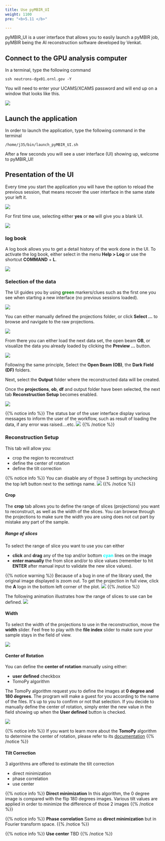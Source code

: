 ```yaml
---
title: Use pyMBIR_UI
weight: 1100
pre: "<b>5.11 </b>"

---
```


pyMBIR_UI is a user interface that allows you to easily launch a pyMBIR job, pyMBIR being the AI reconstruction software
developed by Venkat.

## Connect to the GPU analysis computer

In a terminal, type the following command

```
ssh neutrons-dgx01.ornl.gov -Y
```

You will need to enter your UCAMS/XCAMS password and will end up on a window that looks like this.

<img src='/tutorial/how_to_use_pyMBIR_UI/images/login_to_dgx01.png' />

## Launch the application

In order to launch the application, type the following command in the terminal

```
/home/j35/bin/launch_pyMBIR_UI.sh
```

After a few seconds you will see a user interface (UI) showing up, welcome to pyMBIR_UI!

## Presentation of the UI

Every time you start the application you will have the option to reload the previous session, that means
recover the user interface in the same state your left it. 

<img src='/tutorial/how_to_use_pyMBIR_UI/images/load_previous_session.png' />

For first time use, selecting either **yes** or **no** will give you a blank UI. 

<img src='/tutorial/how_to_use_pyMBIR_UI/images/blank_ui.png' />

### log book 

A log book allows you to get a detail history of the work done in the UI. To activate the log book, either select in 
the menu **Help > Log** or use the shortcut **COMMAND** + **L**. 

<img src='/tutorial/how_to_use_pyMBIR_UI/images/log_book.png' />

### Selection of the data

The UI guides you by using <html><font color='green'><strong>green</strong></font></html> markers/clues such as the 
first one you see when starting a new interface (no previous sessions loaded).  

<img src='/tutorial/how_to_use_pyMBIR_UI/images/start_input.png' />

You can either manually defined the projections folder, or click **Select ...** to browse and navigate to the 
raw projections. 

<img src='/tutorial/how_to_use_pyMBIR_UI/images/select_projections.gif' />

From there you can either load the next data set, the open beam **OB**, or visualize the data you already loaded by
clicking the **Preview ...** button. 

<img src='/tutorial/how_to_use_pyMBIR_UI/images/preview_of_images.gif' />

Following the same principle, Select the **Open Beam (OB)**, the **Dark Field (DF)** folders.

Next, select the **Output** folder where the reconstructed data will be created.

Once the **projections**, **ob**, **df** and output folder have been selected, the next tab **Reconstruction Setup** 
becomes enabled.

<img src='/tutorial/how_to_use_pyMBIR_UI/images/data_selection_done.png' />

{{% notice info %}}
The status bar of the user interface display various messages to inform the user of the workflow, such as
result of loading the data, if any error was raised....etc. 
<img src='/tutorial/how_to_use_pyMBIR_UI/images/status_bar.png' />
{{% /notice %}}

### Reconstruction Setup

This tab will allow you:

* crop the region to reconstruct
* define the center of rotation
* define the tilt correction

{{% notice info %}}
You can disable any of those 3 settings by unchecking the top left button next to the settings name.
<img src='/tutorial/how_to_use_pyMBIR_UI/images/enable_settings.png' />
{{% /notice %}}

#### Crop

The **crop** tab allows you to define the range of slices (projections) you want to reconstruct, as well as the width
of the slices. You can browse through the projections to make sure the width you are using does not cut part by
mistake any part of the sample. 

##### Range of slices

To select the range of slice you want to use you can either 

 * **click** and **drag** any of the top and/or bottom <html><font color='cyan'><strong>cyan</strong></font></html>
  lines on the image 
 * **enter manually** the from slice and/or to slice values (remember to hit **ENTER** after
manual input to validate the new slice values).

{{% notice warning %}}
Because of a bug in one of the library used, the original image displayed is zoom out. To get the projection in full
view, click the **A** logo in the bottom left corner of the plot.
<img src='/tutorial/how_to_use_pyMBIR_UI/images/bug_in_crop_zoom.gif' />
{{% /notice %}}

The following animation illustrates how the range of slices to use can be defined.
<img src='/tutorial/how_to_use_pyMBIR_UI/images/crop_slice_range.gif' />

#### Width

To select the width of the projections to use in the reconstruction, move the **width** slider. Feel free to play
with the **file index** slider to make sure your sample stays in the field of view.

<img src='/tutorial/how_to_use_pyMBIR_UI/images/crop_width.gif' />

#### Center of Rotation

You can define the **center of rotation** manually using either:

 * **user defined** checkbox
 * TomoPy algorithm

The TomoPy algorithm request you to define the images at **0 degree and 180 degrees**. The program will make a guest
for you according to the name of the files. It's up to  you to confirm or not that selection. If you decide to manually
define the center of rotation, simply enter the new value in the field showing up when the **User defined** button
is checked.

<img src='/tutorial/how_to_use_pyMBIR_UI/images/center_of_rotation.gif' />

{{% notice info %}}
If you want to learn more about the **TomoPy** algorithm to determine the center of rotation, please refer to
its [documentation](https://tomopy.readthedocs.io/en/latest/api/tomopy.recon.rotation.html)
{{% /notice %}}

#### Tilt Correction

3 algorithms are offered to estimate the tilt correction

 * direct minimization
 * phase correlation
 * use center

{{% notice info %}}
**Direct minimization**
In this algorithm, the 0 degree image is compared with the flip 180 degrees images. Various tilt values are 
applied in order to minimize the difference of those 2 images
{{% /notice %}}

{{% notice info %}}
**Phase correlation**
Same as **direct minimization** but in Fourier transform space.
{{% /notice %}}

{{% notice info %}}
**Use center**
TBD
{{% /notice %}}


 
 
 